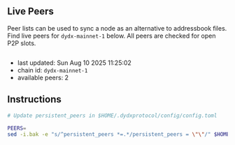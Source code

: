 ## Live Peers
Peer lists can be used to sync a node as an alternative to addressbook files. Find live peers for `dydx-mainnet-1` below. All peers are checked for open P2P slots.


```sh

```

- last updated: Sun Aug 10 2025 11:25:02
- chain id: `dydx-mainnet-1`
- available peers: 2

## Instructions
```sh
# Update persistent_peers in $HOME/.dydxprotocol/config/config.toml

PEERS=
sed -i.bak -e "s/^persistent_peers *=.*/persistent_peers = \"\"/" $HOME/.dydxprotocol/config/config.toml
```
